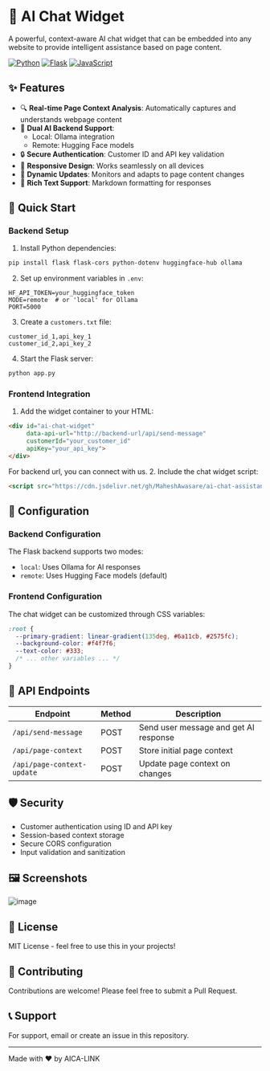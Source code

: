# 🤖 AI Chat Widget



A powerful, context-aware AI chat widget that can be embedded into any website to provide intelligent assistance based on page content.

[![Python](https://img.shields.io/badge/python-3.8%2B-blue.svg)](https://www.python.org/downloads/)
[![Flask](https://img.shields.io/badge/flask-2.0%2B-green.svg)](https://flask.palletsprojects.com/)
[![JavaScript](https://img.shields.io/badge/javascript-ES6%2B-yellow.svg)](https://developer.mozilla.org/en-US/docs/Web/JavaScript)

## ✨ Features

- 🔍 **Real-time Page Context Analysis**: Automatically captures and understands webpage content
- 🧠 **Dual AI Backend Support**: 
  - Local: Ollama integration
  - Remote: Hugging Face models
- 🔒 **Secure Authentication**: Customer ID and API key validation
- 📱 **Responsive Design**: Works seamlessly on all devices
- 🔄 **Dynamic Updates**: Monitors and adapts to page content changes
- 💬 **Rich Text Support**: Markdown formatting for responses

## 🚀 Quick Start

### Backend Setup

1. Install Python dependencies:
```bash
pip install flask flask-cors python-dotenv huggingface-hub ollama
```

2. Set up environment variables in `.env`:
```env
HF_API_TOKEN=your_huggingface_token
MODE=remote  # or 'local' for Ollama
PORT=5000
```

3. Create a `customers.txt` file:
```text
customer_id_1,api_key_1
customer_id_2,api_key_2
```

4. Start the Flask server:
```bash
python app.py
```

### Frontend Integration

1. Add the widget container to your HTML:
```html
<div id="ai-chat-widget" 
     data-api-url="http://backend-url/api/send-message"
     customerId="your_customer_id"
     apiKey="your_api_key">
</div>
```
For backend url, you can connect with us.
2. Include the chat widget script:
```html
<script src="https://cdn.jsdelivr.net/gh/MaheshAwasare/ai-chat-assistant/frontend/chat-widget-scraper.bundle.js"></script>
```

## 🔧 Configuration

### Backend Configuration

The Flask backend supports two modes:
- `local`: Uses Ollama for AI responses
- `remote`: Uses Hugging Face models (default)

### Frontend Configuration

The chat widget can be customized through CSS variables:
```css
:root {
  --primary-gradient: linear-gradient(135deg, #6a11cb, #2575fc);
  --background-color: #f4f7f6;
  --text-color: #333;
  /* ... other variables ... */
}
```

## 🔌 API Endpoints

| Endpoint | Method | Description |
|----------|---------|-------------|
| `/api/send-message` | POST | Send user message and get AI response |
| `/api/page-context` | POST | Store initial page context |
| `/api/page-context-update` | POST | Update page context on changes |

## 🛡️ Security

- Customer authentication using ID and API key
- Session-based context storage
- Secure CORS configuration
- Input validation and sanitization

## 🖼️ Screenshots


![image](https://github.com/user-attachments/assets/76108aa5-d5eb-490f-9e75-397fbdc789b0)


## 📝 License

MIT License - feel free to use this in your projects!

## 🤝 Contributing

Contributions are welcome! Please feel free to submit a Pull Request.

## 📞 Support

For support, email  or create an issue in this repository.

---

Made with ❤️ by AICA-LINK
